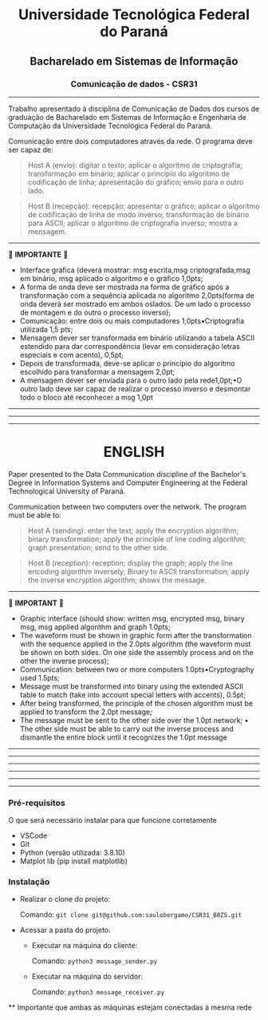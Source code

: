 # <center>Universidade Tecnológica Federal do Paraná
## <center>Bacharelado em Sistemas de Informação
### <center>Comunicação de dados - CSR31
___


Trabalho apresentado à disciplina de Comunicação de Dados dos cursos de graduação de Bacharelado em Sistemas de Informação e Engenharia de Computação da Universidade Tecnológica Federal do Paraná.

Comunicação entre dois computadores através da rede. O programa deve ser capaz de:
> Host A (envio): digitar o texto; aplicar o algoritmo de criptografia; transformação em binário; aplicar o princípio do algoritmo de codificação de linha; apresentação do gráfico; envio para o outro lado.

> Host B (recepção): recepção; apresentar o gráfico; aplicar o algoritmo de codificação de linha de modo inverso; transformação de binário para ASCII; aplicar o algoritmo de criptografia inverso; mostra a mensagem.

___
📌 **IMPORTANTE** 📌
- Interface gráfica (deverá mostrar: msg escrita,msg criptografada,msg em binário, msg aplicado o algoritmo e o gráfico 1,0pts;
- A forma de onda deve ser mostrada na forma de gráfico após a transformação com a sequência aplicada no algoritmo 2,0pts(forma de onda deverá ser mostrado em ambos oslados. De um lado o processo de montagem e do outro o processo inverso);
- Comunicação: entre dois ou mais computadores 1,0pts•Criptografia utilizada 1,5 pts;
- Mensagem dever ser transformada em binário utilizando a tabela ASCII estendido para dar correspondência (levar em consideração letras especiais e com acento), 0,5pt;
- Depois de transformada, deve-se aplicar o princípio do algoritmo escolhido para transformar a mensagem 2,0pt;
- A mensagem dever ser enviada para o outro lado pela rede1,0pt;•O outro lado deve ser capaz de realizar o processo inverso e desmontar todo o bloco até reconhecer a msg 1,0pt


***
---
___
# <CENTER>ENGLISH
Paper presented to the Data Communication discipline of the Bachelor's Degree in Information Systems and Computer Engineering at the Federal Technological University of Paraná.

Communication between two computers over the network. The program must be able to:
> Host A (sending): enter the text; apply the encryption algorithm; binary transformation; apply the principle of line coding algorithm; graph presentation; send to the other side.

> Host B (reception): reception; display the graph; apply the line encoding algorithm inversely; Binary to ASCII transformation; apply the inverse encryption algorithm; shows the message.

___
📌 **IMPORTANT** 📌
- Graphic interface (should show: written msg, encrypted msg, binary msg, msg applied algorithm and graph 1.0pts;
- The waveform must be shown in graphic form after the transformation with the sequence applied in the 2.0pts algorithm (the waveform must be shown on both sides. On one side the assembly process and on the other the inverse process);
- Communication: between two or more computers 1.0pts•Cryptography used 1.5pts;
- Message must be transformed into binary using the extended ASCII table to match (take into account special letters with accents), 0.5pt;
- After being transformed, the principle of the chosen algorithm must be applied to transform the 2.0pt message;
- The message must be sent to the other side over the 1.0pt network; • The other side must be able to carry out the inverse process and dismantle the entire block until it recognizes the 1.0pt message

***
---
___

***
---
___

### Pré-requisitos

O que será necessário instalar para que funcione corretamente

- VSCode
- Git
- Python (versão utilizada: 3.8.10)
- Matplot lib (pip install matplotlib)


### Instalação


- Realizar o clone do projeto:

  Comando: ```git clone git@github.com:saulobergamo/CSR31_B8ZS.git```

- Acessar a pasta do projeto:

  - Executar na máquina do cliente:

    Comando: ```python3 message_sender.py```

  - Executar na máquina do servidor:

    Comando: ```python3 message_receiver.py```

** Importante que ambas as máquinas estejam conectadas à mesma rede
